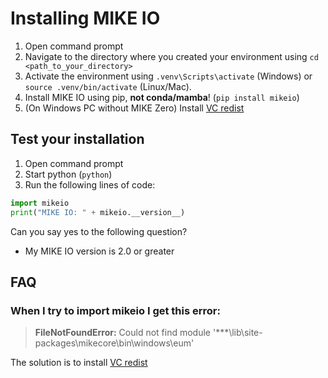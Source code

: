 # Installing MIKE IO


1. Open command prompt
2. Navigate to the directory where you created your environment using `cd <path_to_your_directory>`
3. Activate the environment using `.venv\Scripts\activate` (Windows) or `source .venv/bin/activate` (Linux/Mac).
3. Install MIKE IO using pip, **not conda/mamba**! (`pip install mikeio`)
4. (On Windows PC without MIKE Zero) Install [VC redist](https://aka.ms/vs/17/release/vc_redist.x64.exe) 


## Test your installation

1. Open command prompt
2. Start python (`python`) 
3. Run the following lines of code:

```python
import mikeio
print("MIKE IO: " + mikeio.__version__)
```

Can you say yes to the following question? 

* My MIKE IO version is 2.0 or greater

## FAQ
### When I try to import mikeio I get this error:

 > **FileNotFoundError:** Could not find module '***\lib\site-packages\mikecore\bin\windows\eum'

The solution is to install [VC redist](https://aka.ms/vs/17/release/vc_redist.x64.exe) 

